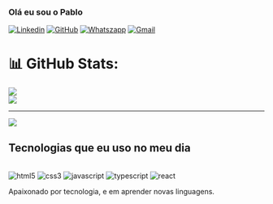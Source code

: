### Olá eu sou o Pablo

[![Linkedin](https://img.shields.io/badge/LinkedIn-0077B5?style=for-the-badge&logo=linkedin&logoColor=white)](https://www.linkedin.com/in/pablopaullino/)
[![GitHub](https://img.shields.io/badge/GitHub-100000?style=for-the-badge&logo=github&logoColor=whit)](https://github.com/pablopaulino)
[![Whatszapp](https://img.shields.io/badge/WhatsApp-25D366?style=for-the-badge&logo=whatsapp&logoColor=white)]()
[![Gmail](https://img.shields.io/badge/Gmail-D14836?style=for-the-badge&logo=gmail&logoColor=white)]()


# 📊 GitHub Stats:
![](https://github-readme-streak-stats.herokuapp.com/?user=Pablopaulino&theme=neon&hide_border=false)<br/>
![](https://github-readme-stats.vercel.app/api/top-langs/?username=Pablopaulino&theme=neon&hide_border=false&include_all_commits=false&count_private=false&layout=compact)

---
[![](https://visitcount.itsvg.in/api?id=Pablopaulino&icon=0&color=0)](https://visitcount.itsvg.in)

 
## Tecnologias que eu uso no meu dia


<div style="display: inline_block"><br/>
<img  alt="html5" src="https://img.shields.io/badge/HTML5-E34F26?style=for-the-badge&logo=html5&logoColor=white">
<img  alt="css3" src="https://img.shields.io/badge/CSS3-1572B6?style=for-the-badge&logo=css3&logoColor=white">
<img  alt="javascript" src="https://img.shields.io/badge/JavaScript-F7DF1E?style=for-the-badge&logo=javascript&logoColor=black">
<img  alt="typescript" src="https://img.shields.io/badge/TypeScript-007ACC?style=for-the-badge&logo=typescript&logoColor=white">
<img  alt="react" src="https://img.shields.io/badge/React-20232A?style=for-the-badge&logo=react&logoColor=61DAFB">
<div/>

Apaixonado por tecnologia, e em aprender novas linguagens.
